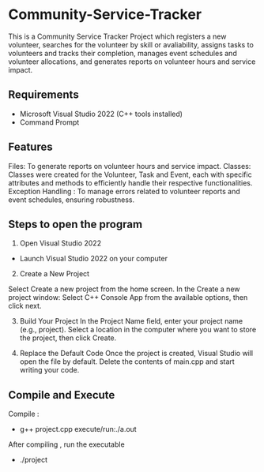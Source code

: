 # Community-Service-Tracker
This is  a Community Service Tracker Project which registers a new volunteer, searches for the volunteer by skill or avaliability, assigns tasks to volunteers and tracks their completion, manages event schedules and volunteer allocations, and generates reports on volunteer hours and service impact.

## Requirements
- Microsoft Visual Studio 2022 (C++ tools installed)
- Command Prompt

## Features
Files: To generate reports on volunteer hours and service impact.
Classes: Classes were created for the Volunteer, Task and Event, each with specific attributes and methods to efficiently handle their respective functionalities.
Exception Handling : To manage errors related to volunteer reports and event schedules, ensuring robustness.
## Steps to open the program
1. Open Visual Studio 2022
-  Launch Visual Studio 2022 on your computer
2. Create a New Project

Select Create a new project from the home screen.
In the Create a new project window:
Select C++ Console App from the available options,
then click next.

3. Build Your Project
In the Project Name field, enter your project name (e.g., project).
Select a location in the computer where you want to store the project,
then click Create.

4. Replace the Default Code
Once the project is created, Visual Studio will open the file by default.
Delete the contents of main.cpp and start writing your code.

## Compile and Execute
Compile :
- g++ project.cpp execute/run:./a.out

After compiling , run the executable
- ./project
